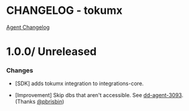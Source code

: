 # CHANGELOG - tokumx

[Agent Changelog](https://github.com/DataDog/dd-agent/blob/master/CHANGELOG.md)

1.0.0/ Unreleased
==================

### Changes

* [SDK] adds tokumx integration to integrations-core.

* [Improvement] Skip dbs that aren't accessible. See [dd-agent-3093](https://github.com/datadog/dd-agent/issues/3093). (Thanks [@pbrisbin][])


[@pbrisbin]: https://github.com/pbrisbin